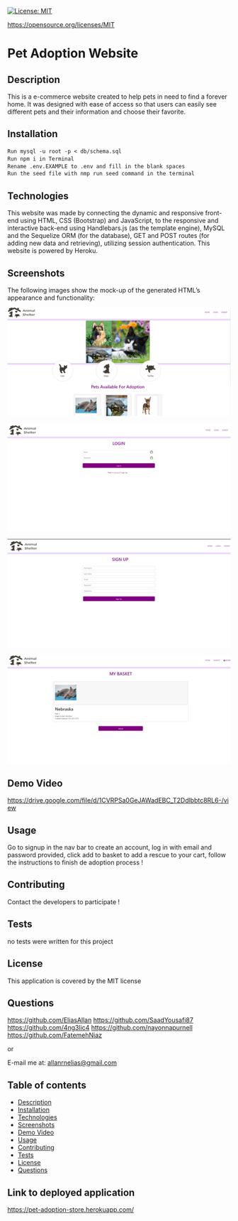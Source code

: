 [![License: MIT](https://img.shields.io/badge/License-MIT-yellow.svg)](https://opensource.org/licenses/MIT)

https://opensource.org/licenses/MIT

# Pet Adoption Website

## Description 
This is a e-commerce website created to help pets in need to find a forever home. It was designed with ease of access so that users can easily see different pets and their information and choose their favorite.

## Installation  
```md
Run mysql -u root -p < db/schema.sql
Run npm i in Terminal 
Rename .env.EXAMPLE to .env and fill in the blank spaces 
Run the seed file with nmp run seed command in the terminal
```
## Technologies
This website was made by connecting the dynamic and responsive front-end using HTML, CSS (Bootstrap) and JavaScript, to the responsive and interactive back-end using Handlebars.js (as the template engine), MySQL and the Sequelize ORM (for the database), GET and POST routes (for adding new data and retrieving), utilizing session authentication. This website is powered by Heroku.

## Screenshots 

The following images show the mock-up of the generated HTML’s appearance and functionality:

![ The demo picture of homepage](./public/images/homepage.png)

![ The demo picture of login page](./public/images/Login.png)

![ The demo picture of signup page](./public/images/Signup.png)

![ The demo picture of shopping cart page](./public/images/basket.png)

## Demo Video

https://drive.google.com/file/d/1CVRPSa0GeJAWadEBC_T2Ddlbbtc8RL6-/view

## Usage  
Go to signup in the nav bar to create an account, log in with email and password provided, click add to basket to add a rescue to your cart, follow the instructions to finish de adoption process !

## Contributing 
Contact the developers to participate !

## Tests
no tests were written for this project

## License
This application is covered by the MIT license

## Questions
https://github.com/EliasAllan
https://github.com/SaadYousafi87
https://github.com/4ng3lic4
https://github.com/nayonnapurnell
https://github.com/FatemehNiaz

or

E-mail me at: allanrnelias@gmail.com

## Table of contents
- [Description](#description)
- [Installation](#installation)
- [Technologies](#technologies)
- [Screenshots](#screenshots)
- [Demo Video](#demo-video)
- [Usage](#usage)
- [Contributing](#contributing)
- [Tests](#tests)
- [License](#license)
- [Questions](#questions)


## Link to deployed application

https://pet-adoption-store.herokuapp.com/